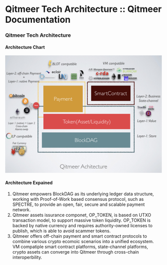 # Qitmeer Tech Architecture :: Qitmeer Documentation

### Qitmeer Tech Architecture <a href="#qitmeer-tech-architecture" id="qitmeer-tech-architecture"></a>

#### Architecture Chart <a href="#architecture-chart" id="architecture-chart"></a>

![test](../../.gitbook/assets/Achitecture.jpeg)

#### Architecture Expained <a href="#architecture-expained" id="architecture-expained"></a>

1. Qitmeer empowers BlockDAG as its underlying ledger data structure, working with Proof-of-Work based consensus protocol, such as SPECTRE, to provide an open, fair, secure and scalable payment network.
2. Qitmeer assets issurance componet, OP\_TOKEN, is based on UTXO transaction model, to support massive token liquidity. OP\_TOKEN is backed by native currency and requires authority-owned licenses to publish, which is able to avoid scammer tokens.
3. Qitmeer offers off-chain payment and smart contract protocols to combine various crypto ecomoic scenarios into a unified ecosystem. VM compatiple smart contract platforms, state-channel platforms, crypto assets can converge into Qitmeer through cross-chain interoperbility.
